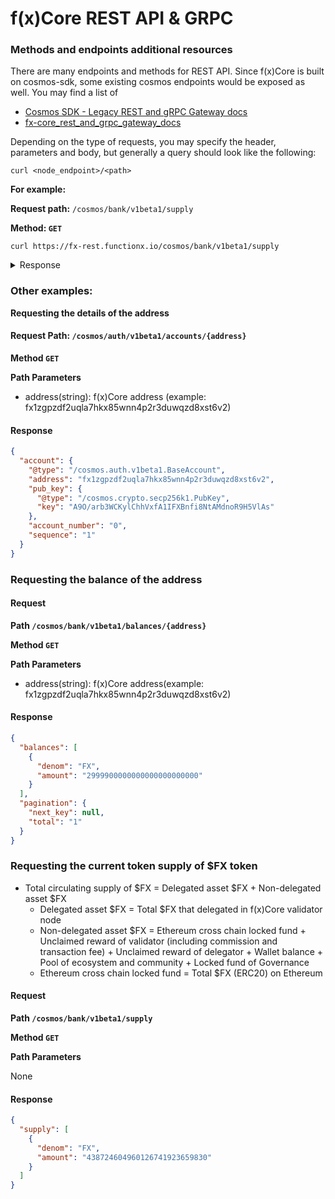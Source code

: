 # f(x)Core REST API & GRPC

### Methods and endpoints additional resources

There are many endpoints and methods for REST API. Since f(x)Core is built on cosmos-sdk, some existing cosmos endpoints would be exposed as well. You may find a list of

* [Cosmos SDK - Legacy REST and gRPC Gateway docs](https://v1.cosmos.network/rpc/v0.42.6)
* [fx-core\_rest\_and\_grpc\_gateway\_docs](https://app.swaggerhub.com/apis/functionx/fx-core\_rest\_and\_g\_rpc\_gateway\_docs/1.0.0#/)

Depending on the type of requests, you may specify the header, parameters and body, but generally a query should look like the following:

```
curl <node_endpoint>/<path>
```

**For example:**

**Request path:** `/cosmos/bank/v1beta1/supply`

**Method: `GET`**

```
curl https://fx-rest.functionx.io/cosmos/bank/v1beta1/supply
```

<details>

<summary>Response</summary>

```shell
{
  "supply": [
    {
      "denom": "FX",
      "amount": "496223453338977974284188508"
    },
    {
      "denom": "eth0x0FD10b9899882a6f2fcb5c371E17e70FdEe00C38",
      "amount": "28994724975171599793484405"
    },
    {
      "denom": "ibc/F08B62C2C1BE9E52942617489CAB1E94537FE3849F8EEC910B142468C340EB0D",
      "amount": "222957280749898486123894"
    },
    {
      "denom": "polygon0xc2132D05D31c914a87C6611C10748AEb04B58e8F",
      "amount": "20131249"
    },
    {
      "denom": "tronTR7NHqjeKQxGTCi8q8ZY4pL8otSzgjLj6t",
      "amount": "195780912"
    }
  ]
}
```

</details>

### Other examples:

**Requesting the details of the address**

#### Request **Path:** `/cosmos/auth/v1beta1/accounts/{address}`

**Method `GET`**

**Path Parameters**

* address(string): f(x)Core address (example: fx1zgpzdf2uqla7hkx85wnn4p2r3duwqzd8xst6v2)

#### Response

```json
{
  "account": {
    "@type": "/cosmos.auth.v1beta1.BaseAccount",
    "address": "fx1zgpzdf2uqla7hkx85wnn4p2r3duwqzd8xst6v2",
    "pub_key": {
      "@type": "/cosmos.crypto.secp256k1.PubKey",
      "key": "A9O/arb3WCKylChhVxfA1IFXBnfi8NtAMdnoR9H5VlAs"
    },
    "account_number": "0",
    "sequence": "1"
  }
}
```

### Requesting the balance of the address

#### Request

**Path `/cosmos/bank/v1beta1/balances/{address}`**

**Method `GET`**

**Path Parameters**

* address(string): f(x)Core address(example: fx1zgpzdf2uqla7hkx85wnn4p2r3duwqzd8xst6v2)

#### Response

```json
{
  "balances": [
    {
      "denom": "FX",
      "amount": "2999900000000000000000000"
    }
  ],
  "pagination": {
    "next_key": null,
    "total": "1"
  }
}
```

### Requesting the current token supply of $FX token

* Total circulating supply of $FX = Delegated asset $FX + Non-delegated asset $FX
  * Delegated asset $FX = Total $FX that delegated in f(x)Core validator node
  * Non-delegated asset $FX = Ethereum cross chain locked fund + Unclaimed reward of validator (including commission and transaction fee) + Unclaimed reward of delegator + Wallet balance + Pool of ecosystem and community + Locked fund of Governance
  * Ethereum cross chain locked fund = Total $FX (ERC20) on Ethereum

#### Request

**Path `/cosmos/bank/v1beta1/supply`**

**Method `GET`**

**Path Parameters**

None

#### Response

```json
{
  "supply": [
    {
      "denom": "FX",
      "amount": "438724604960126741923659830"
    }
  ]
}
```
